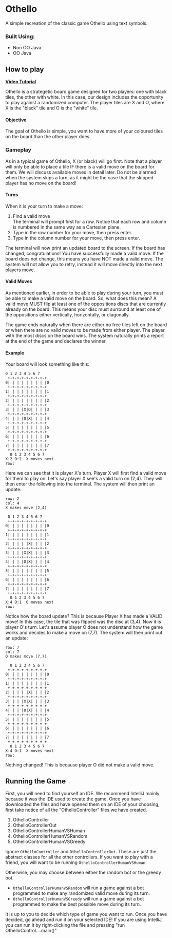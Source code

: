 # Othello
A simple recreation of the classic game Othello using text symbols. 

### Built Using:
<ul>
  <li>Non OO Java</li>
  <li>OO Java</li>
</ul>

## How to play
<a href="https://www.youtube.com/watch?v=Ol3Id7xYsY4&ab_channel=Howcast"><strong>Video Tutorial</strong></a>

Othello is a strategetic board game designed for two players: one with black tiles, the other with white. In this case, our design includes the opportunity to play against a randomized computer. The player tiles are X and O, where X is the "black" tile and O is the "white" tile. 

#### Objective
The goal of Othello is simple, you want to have more of your coloured tiles on the board than the other player does. 

### Gameplay
As in a typical game of Othello, X (or black) will go first. Note that a player will only be able to place a tile IF there is a valid move on the board for them. We will discuss available moves in detail later. Do not be alarmed when the system skips a turn, as it might be the case that the skipped player has no move on the board!

#### Turns
When it is your turn to make a move:
<ol>
  <li>Find a valid move</li> The terminal will prompt first for a row. Notice that each row and column is numbered in the same way as a Cartesian plane.</li>
  <li>Type in the row number for your move, then press enter.</li>
  <li>Type in the column number for your move, then press enter.</li>
</ol>

The terminal will now print an updated board to the screen. If the board has changed, congratulations! You have successfully made a vaild move. If the board does not change, this means you have NOT made a valid move. The system will not allow you to retry, instead it will move directly into the next players move. 

#### Valid Moves
As mentioned earlier, in order to be able to play during your turn, you must be able to make a valid move on the board. So, what does this mean? A valid move MUST flip at least one of the oppositions discs that are currently already on the board. This means your disc must surround at least one of the oppositions either vertically, horizontally, or diagonally. 

The game ends naturally when there are either no free tiles left on the board or when there are no valid moves to be made from either player. The player with the most discs on the board wins. The system naturally prints a report at the end of the game and declares the winner. 

#### Example
Your board will look something like this:
```
0 1 2 3 4 5 6 7 
 +-+-+-+-+-+-+-+-+
0| | | | | | | | |0
 +-+-+-+-+-+-+-+-+
1| | | | | | | | |1
 +-+-+-+-+-+-+-+-+
2| | | | | | | | |2
 +-+-+-+-+-+-+-+-+
3| | | |X|O| | | |3
 +-+-+-+-+-+-+-+-+
4| | | |O|X| | | |4
 +-+-+-+-+-+-+-+-+
5| | | | | | | | |5
 +-+-+-+-+-+-+-+-+
6| | | | | | | | |6
 +-+-+-+-+-+-+-+-+
7| | | | | | | | |7
 +-+-+-+-+-+-+-+-+
  0 1 2 3 4 5 6 7
X:2 O:2  X moves next
row:
```
Here we can see that it is player X's turn. Player X will first find a valid move for them to play on. Let's say player X see's a valid turn on (2,4). They will then enter the following into the terminal. The system will then print an update:
```
row: 2
col: 4
X makes move (2,4)

 0 1 2 3 4 5 6 7 
 +-+-+-+-+-+-+-+-+
0| | | | | | | | |0
 +-+-+-+-+-+-+-+-+
1| | | | | | | | |1
 +-+-+-+-+-+-+-+-+
2| | | | |X| | | |2
 +-+-+-+-+-+-+-+-+
3| | | |X|X| | | |3
 +-+-+-+-+-+-+-+-+
4| | | |O|X| | | |4
 +-+-+-+-+-+-+-+-+
5| | | | | | | | |5
 +-+-+-+-+-+-+-+-+
6| | | | | | | | |6
 +-+-+-+-+-+-+-+-+
7| | | | | | | | |7
 +-+-+-+-+-+-+-+-+
  0 1 2 3 4 5 6 7 
X:4 O:1  O moves next
row:
```
Notice how the board update? This is because Player X has made a VALID move! In this case, the tile that was flipped was the disc at (3,4). Now it is player O's turn. Let's assume player O does not understand how the game works and decides to make a move on (7,7). The system will then print out an update:
```
row: 7
col: 7
O makes move (7,7)

  0 1 2 3 4 5 6 7 
 +-+-+-+-+-+-+-+-+
0| | | | | | | | |0
 +-+-+-+-+-+-+-+-+
1| | | | | | | | |1
 +-+-+-+-+-+-+-+-+
2| | | | |X| | | |2
 +-+-+-+-+-+-+-+-+
3| | | |X|X| | | |3
 +-+-+-+-+-+-+-+-+
4| | | |O|X| | | |4
 +-+-+-+-+-+-+-+-+
5| | | | | | | | |5
 +-+-+-+-+-+-+-+-+
6| | | | | | | | |6
 +-+-+-+-+-+-+-+-+
7| | | | | | | | |7
 +-+-+-+-+-+-+-+-+
  0 1 2 3 4 5 6 7 
X:4 O:1  X moves next
row: 
```
Nothing changed! This is because player O did not make a valid move. 

## Running the Game
First, you will need to find yourself an IDE. We recommend IntelliJ mainly because it was the IDE used to create the game. Once you have downloaded the files and have opened them on an IDE of your choosing, first take notice of all the "OthelloController" files we have created. 
<ol>
  <li>OthelloController</li>
  <li>OthelloControllerOut</li>
  <li>OthelloControllerHumanVSHuman</li>
  <li>OthelloControllerHumanVSRandom</li>
  <li>OthelloControllerHumanVSGreedy</li>
</ol>

Ignore `OthelloController` and `OthelloControllerOut`. These are just the abstract classes for all the other controllers. If you want to play with a friend, you will want to be running `OthelloControllerHumanVSHuman`. 

Otherwise, you may choose between either the random bot or the greedy bot. 
- `OthelloControllerHumanVSRandom` will run a game against a bot programmed to make any randomized valid move during its turn.
- `OthelloControllerHumanVSGreedy` will run a game against a bot programmed to make the best possible move during its turn.

It is up to you to decide which type of game you want to run. Once you have decided, go ahead and run it on your selected IDE! If you are using IntelliJ, you can run it by right-clicking the file and pressing "run OthelloControl....main()"
